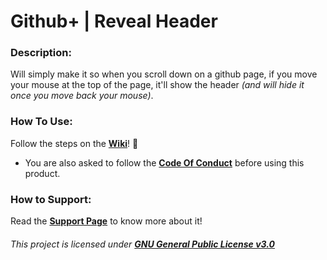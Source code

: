 # Github+ | Reveal Header


### Description:
Will simply make it so when you scroll down on a github page, if you move your mouse at the top of the page, it'll show the header *(and will hide it once you move back your mouse)*.

### How To Use:
Follow the steps on the [**Wiki**](https://github.com/TheNolle/Github-Plus/wiki)! 🤍
- You are also asked to follow the [**Code Of Conduct**](https://github.com/TheNolle/Github-Plus/blob/master/.github/CODE_OF_CONDUCT.md) before using this product.


### How to Support:
Read the [**Support Page**](https://github.com/TheNolle/Github-Plus/blob/master/.github/GITHUB_PATREON.md) to know more about it!








###### *This project is licensed under [**GNU General Public License v3.0**](https://github.com/TheNolle/Github-Plus/blob/master/LICENSE.md)*

